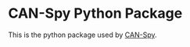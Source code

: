 # CAN-Spy Python Package

This is the python package used by [CAN-Spy](https://github.com/RoryHemmings/CAN-spy/tree/main).
